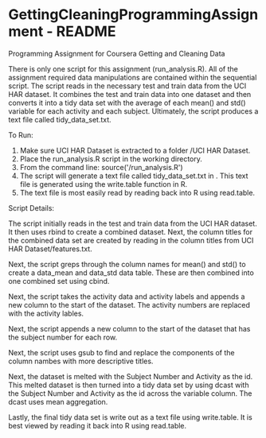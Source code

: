 GettingCleaningProgrammingAssignment - README
====================================

Programming Assignment for Coursera Getting and Cleaning Data

There is only one script for this assignment (run_analysis.R).  All of the assignment required data manipulations are contained within the sequential script.  The script reads in the necessary test and train data from the UCI HAR dataset.  It combines the test and train data into one dataset and then converts it into a tidy data set with the average of each mean() and std() variable for each activity and each subject. Ultimately, the script produces a text file called tidy_data_set.txt.

To Run:

1) Make sure UCI HAR Dataset is extracted to a folder <working directory>/UCI HAR Dataset.
2) Place the run_analysis.R script in the working directory.
3) From the command line:
     source('<working directory>/run_analysis.R')
4) The script will generate a text file called tidy_data_set.txt in <working directory>.  This text file is generated using the write.table function in R.
5) The text file is most easily read by reading back into R using read.table.


Script Details:

The script initially reads in the test and train data from the UCI HAR dataset.  It then uses rbind to create a combined dataset.  Next, the column titles for the combined data set are created by reading in the column titles from UCI HAR Dataset/features.txt.

Next, the script greps through the column names for mean() and std() to create a data_mean and data_std data table.  These are then combined into one combined set using cbind.

Next, the script takes the activity data and activity labels and appends a new column to the start of the dataset.  The activity numbers are replaced with the activity lables.

Next, the script appends a new column to the start of the dataset that has the subject number for each row.

Next, the script uses gsub to find and replace the components of the column nambes with more descriptive titles.

Next, the dataset is melted with the Subject Number and Activity as the id.  This melted dataset is then turned into a tidy data set by using dcast with the Subject Number and Activity as the id across the variable column.  The dcast uses mean aggregation.

Lastly, the final tidy data set is write out as a text file using write.table.  It is best viewed by reading it back into R using read.table.